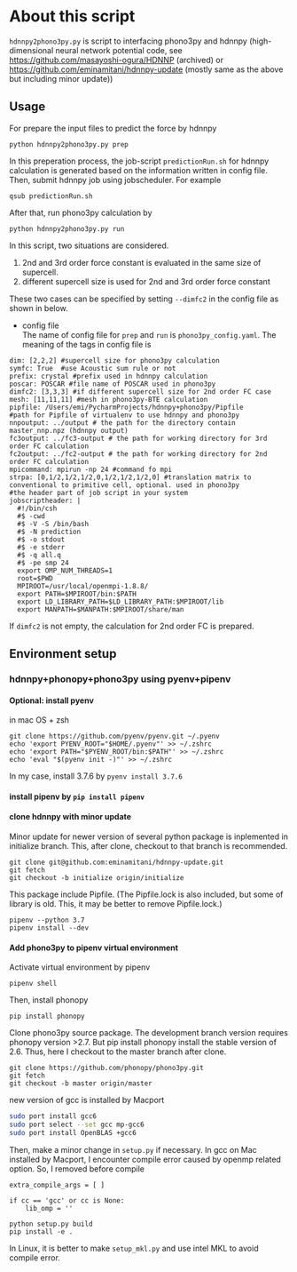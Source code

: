 # About this script
`hdnnpy2phono3py.py` is script to interfacing phono3py and hdnnpy 
(high-dimensional neural network potential code, see 
https://github.com/masayoshi-ogura/HDNNP (archived) or
https://github.com/eminamitani/hdnnpy-update (mostly same as the above but including minor update))

## Usage
For prepare the input files to predict the force by hdnnpy
```buildoutcfg
python hdnnpy2phono3py.py prep
```
In this preperation process, the job-script `predictionRun.sh` for hdnnpy calculation 
is generated based on the information written in config file. 
Then, submit hdnnpy job using jobscheduler.
For example
```buildoutcfg
qsub predictionRun.sh
```

After that, run phono3py calculation by
```buildoutcfg
python hdnnpy2phono3py.py run
```

In this script, two situations are considered.
1. 2nd and 3rd order force constant is evaluated in the same size of supercell.
2. different supercell size is used for 2nd and 3rd order force constant

These  two cases can be specified by setting `--dimfc2` in the config file as shown in below.
- config file   
The name of config file for `prep` and `run` is 
`phono3py_config.yaml`.
The meaning of the tags in config file is
```buildoutcfg
dim: [2,2,2] #supercell size for phono3py calculation
symfc: True  #use Acoustic sum rule or not
prefix: crystal #prefix used in hdnnpy calculation
poscar: POSCAR #file name of POSCAR used in phono3py
dimfc2: [3,3,3] #if different supercell size for 2nd order FC case
mesh: [11,11,11] #mesh in phono3py-BTE calculation
pipfile: /Users/emi/PycharmProjects/hdnnpy+phono3py/Pipfile
#path for Pipfile of virtualenv to use hdnnpy and phono3py
nnpoutput: ../output # the path for the directory contain master_nnp.npz (hdnnpy output)
fc3output: ../fc3-output # the path for working directory for 3rd order FC calculation
fc2output: ../fc2-output # the path for working directory for 2nd order FC calculation
mpicommand: mpirun -np 24 #command fo mpi
strpa: [0,1/2,1/2,1/2,0,1/2,1/2,1/2,0] #translation matrix to conventional to primitive cell, optional. used in phono3py
#the header part of job script in your system
jobscriptheader: |
  #!/bin/csh
  #$ -cwd
  #$ -V -S /bin/bash
  #$ -N prediction
  #$ -o stdout
  #$ -e stderr
  #$ -q all.q
  #$ -pe smp 24
  export OMP_NUM_THREADS=1
  root=$PWD
  MPIROOT=/usr/local/openmpi-1.8.8/
  export PATH=$MPIROOT/bin:$PATH
  export LD_LIBRARY_PATH=$LD_LIBRARY_PATH:$MPIROOT/lib
  export MANPATH=$MANPATH:$MPIROOT/share/man
```
If `dimfc2` is not empty, the calculation for 2nd order FC is prepared.


## Environment setup

### hdnnpy+phonopy+phono3py using pyenv+pipenv

#### Optional: install pyenv

in mac OS + zsh
```buildoutcfg
git clone https://github.com/pyenv/pyenv.git ~/.pyenv
echo 'export PYENV_ROOT="$HOME/.pyenv"' >> ~/.zshrc
echo 'export PATH="$PYENV_ROOT/bin:$PATH"' >> ~/.zshrc
echo 'eval "$(pyenv init -)"' >> ~/.zshrc
```
In my case, install 3.7.6 by
`pyenv install 3.7.6`

#### install pipenv by `pip install pipenv`


#### clone hdnnpy with minor update 

Minor update for newer version of several python package is inplemented in initialize branch.
This, after clone, checkout to that branch is recommended.
```buildoutcfg
git clone git@github.com:eminamitani/hdnnpy-update.git
git fetch
git checkout -b initialize origin/initialize
```

This package include Pipfile.
(The Pipfile.lock is also included, but some of library is old.
This, it may be better to remove Pipfile.lock.)
```buildoutcfg
pipenv --python 3.7
pipenv install --dev
```

#### Add phono3py to pipenv virtual environment

Activate virtual environment by pipenv
```buildoutcfg
pipenv shell
```
Then, install phonopy 
```buildoutcfg
pip install phonopy
```
Clone phono3py source package. The development branch version requires phonopy version >2.7.
But pip install phonopy install the stable version of 2.6.
Thus, here I checkout to the master branch after clone.
```buildoutcfg
git clone https://github.com/phonopy/phono3py.git
git fetch
git checkout -b master origin/master
```

new version of gcc is installed by Macport
```bash
sudo port install gcc6
sudo port select --set gcc mp-gcc6
sudo port install OpenBLAS +gcc6
```
Then, make a minor change in `setup.py` if necessary.
In gcc on Mac installed by Macport, 
I encounter compile error caused by openmp related option.
So, I removed before compile
```buildoutcfg
extra_compile_args = [ ]
```
```
if cc == 'gcc' or cc is None:
    lib_omp = ''
```

```buildoutcfg
python setup.py build
pip install -e .
```

In Linux, it is better to make `setup_mkl.py` 
and use intel MKL to avoid compile error.
